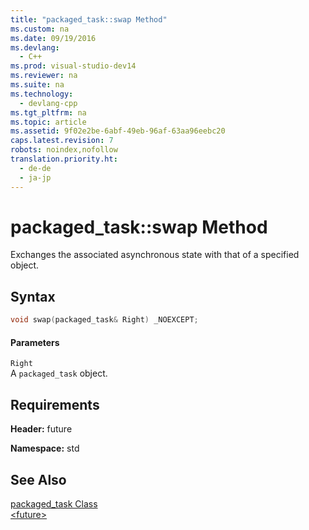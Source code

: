 ```yaml
---
title: "packaged_task::swap Method"
ms.custom: na
ms.date: 09/19/2016
ms.devlang: 
  - C++
ms.prod: visual-studio-dev14
ms.reviewer: na
ms.suite: na
ms.technology: 
  - devlang-cpp
ms.tgt_pltfrm: na
ms.topic: article
ms.assetid: 9f02e2be-6abf-49eb-96af-63aa96eebc20
caps.latest.revision: 7
robots: noindex,nofollow
translation.priority.ht: 
  - de-de
  - ja-jp
---
```

# packaged_task::swap Method
Exchanges the associated asynchronous state with that of a specified object.  
  
## Syntax  
  
```cpp  
void swap(packaged_task& Right) _NOEXCEPT;  
```  
  
#### Parameters  
 `Right`  
 A `packaged_task` object.  
  
## Requirements  
 **Header:** future  
  
 **Namespace:** std  
  
## See Also  
 [packaged_task Class](../vs140/packaged_task-Class.md)   
 [<future\>](../vs140/-future-.md)